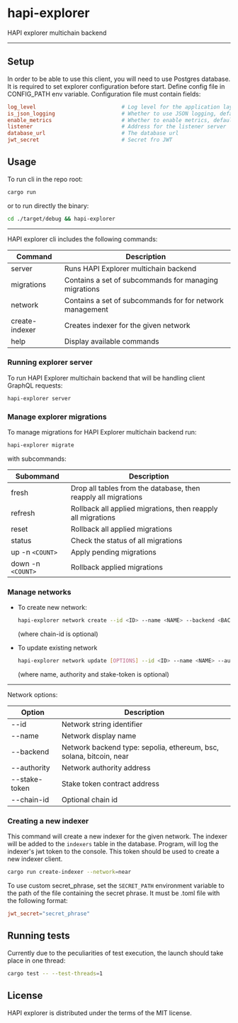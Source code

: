 # hapi-explorer

HAPI explorer multichain backend

---

## Setup

In order to be able to use this client, you will need to use Postgres database.
It is required to set explorer configuration before start. Define config file in CONFIG_PATH env variable.
Configuration file must contain fields:

```toml
log_level                           # Log level for the application layer, default: info
is_json_logging                     # Whether to use JSON logging, default: true
enable_metrics                      # Whether to enable metrics, default: true
listener                            # Address for the listener server
database_url                        # The database url
jwt_secret                          # Secret fro JWT
```

## Usage

To run cli in the repo root:

```sh
cargo run
```

or to run directly the binary:

```sh
cd ./target/debug && hapi-explorer
```

---

HAPI explorer cli includes the following commands:

| Command        | Description                                              |
| -------------- | -------------------------------------------------------- |
| server         | Runs HAPI Explorer multichain backend                    |
| migrations     | Contains a set of subcommands for managing migrations    |
| network        | Contains a set of subcommands for for network management |
| create-indexer | Creates indexer for the given network                    |
| help           | Display available commands                               |

### Running explorer server

To run HAPI Explorer multichain backend that will be handling client GraphQL requests:

```sh
hapi-explorer server
```

### Manage explorer migrations

To manage migrations for HAPI Explorer multichain backend run:

```sh
hapi-explorer migrate
```

with subcommands:

| Subommand         | Description                                                    |
| ----------------- | -------------------------------------------------------------- |
| fresh             | Drop all tables from the database, then reapply all migrations |
| refresh           | Rollback all applied migrations, then reapply all migrations   |
| reset             | Rollback all applied migrations                                |
| status            | Check the status of all migrations                             |
| up -n `<COUNT>`   | Apply pending migrations                                       |
| down -n `<COUNT>` | Rollback applied migrations                                    |

### Manage networks

- To create new network:

  ```sh
  hapi-explorer network create --id <ID> --name <NAME> --backend <BACKEND> --authority <AUTHORITY> --stake-token <STAKE_TOKEN> --chain-id <CHAIN_ID>
  ```

  (where chain-id is optional)

- To update existing network
  ```sh
  hapi-explorer network update [OPTIONS] --id <ID> --name <NAME> --authority <AUTHORITY> --stake-token <STAKE_TOKEN>
  ```
  (where name, authority and stake-token is optional)

---

Network options:

| Option        | Description                                                         |
| ------------- | ------------------------------------------------------------------- |
| --id          | Network string identifier                                           |
| --name        | Network display name                                                |
| --backend     | Network backend type: sepolia, ethereum, bsc, solana, bitcoin, near |
| --authority   | Network authority address                                           |
| --stake-token | Stake token contract address                                        |
| --chain-id    | Optional chain id                                                   |

### Creating a new indexer

This command will create a new indexer for the given network. The indexer will be added to the `indexers` table in the database.
Program, will log the indexer's jwt token to the console. This token should be used to create a new indexer client.

```sh
cargo run create-indexer --network=near
```

To use custom secret_phrase, set the `SECRET_PATH` environment variable to the path of the file containing the secret phrase. It must be .toml file with the following format:

```toml
jwt_secret="secret_phrase"
```

## Running tests

Currently due to the peculiarities of test execution, the launch should take place in one thread:

```sh
cargo test -- --test-threads=1
```

## License

HAPI explorer is distributed under the terms of the MIT license.
